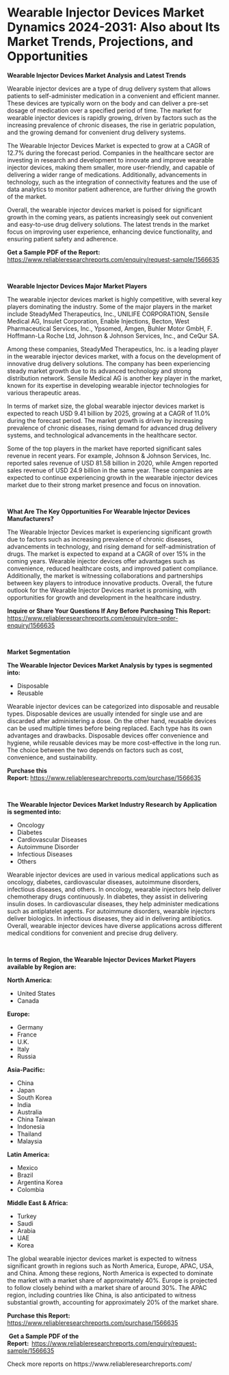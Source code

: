 <p><h1>Wearable Injector Devices Market Dynamics 2024-2031: Also about Its Market Trends, Projections, and Opportunities</h1></p><p><strong>Wearable Injector Devices Market Analysis and Latest Trends</strong></p>
<p><p>Wearable injector devices are a type of drug delivery system that allows patients to self-administer medication in a convenient and efficient manner. These devices are typically worn on the body and can deliver a pre-set dosage of medication over a specified period of time. The market for wearable injector devices is rapidly growing, driven by factors such as the increasing prevalence of chronic diseases, the rise in geriatric population, and the growing demand for convenient drug delivery systems.</p><p>The Wearable Injector Devices Market is expected to grow at a CAGR of 12.7% during the forecast period. Companies in the healthcare sector are investing in research and development to innovate and improve wearable injector devices, making them smaller, more user-friendly, and capable of delivering a wider range of medications. Additionally, advancements in technology, such as the integration of connectivity features and the use of data analytics to monitor patient adherence, are further driving the growth of the market.</p><p>Overall, the wearable injector devices market is poised for significant growth in the coming years, as patients increasingly seek out convenient and easy-to-use drug delivery solutions. The latest trends in the market focus on improving user experience, enhancing device functionality, and ensuring patient safety and adherence.</p></p>
<p><strong>Get a Sample PDF of the Report:&nbsp;</strong> <a href="https://www.reliableresearchreports.com/enquiry/request-sample/1566635">https://www.reliableresearchreports.com/enquiry/request-sample/1566635</a></p>
<p>&nbsp;</p>
<p><strong>Wearable Injector Devices Major Market Players</strong></p>
<p><p>The wearable injector devices market is highly competitive, with several key players dominating the industry. Some of the major players in the market include SteadyMed Therapeutics, Inc., UNILIFE CORPORATION, Sensile Medical AG, Insulet Corporation, Enable Injections, Becton, West Pharmaceutical Services, Inc., Ypsomed, Amgen, Buhler Motor GmbH, F. Hoffmann-La Roche Ltd, Johnson & Johnson Services, Inc., and CeQur SA.</p><p>Among these companies, SteadyMed Therapeutics, Inc. is a leading player in the wearable injector devices market, with a focus on the development of innovative drug delivery solutions. The company has been experiencing steady market growth due to its advanced technology and strong distribution network. Sensile Medical AG is another key player in the market, known for its expertise in developing wearable injector technologies for various therapeutic areas.</p><p>In terms of market size, the global wearable injector devices market is expected to reach USD 9.41 billion by 2025, growing at a CAGR of 11.0% during the forecast period. The market growth is driven by increasing prevalence of chronic diseases, rising demand for advanced drug delivery systems, and technological advancements in the healthcare sector.</p><p>Some of the top players in the market have reported significant sales revenue in recent years. For example, Johnson & Johnson Services, Inc. reported sales revenue of USD 81.58 billion in 2020, while Amgen reported sales revenue of USD 24.9 billion in the same year. These companies are expected to continue experiencing growth in the wearable injector devices market due to their strong market presence and focus on innovation.</p></p>
<p>&nbsp;</p>
<p><strong>What Are The Key Opportunities For Wearable Injector Devices Manufacturers?</strong></p>
<p><p>The Wearable Injector Devices market is experiencing significant growth due to factors such as increasing prevalence of chronic diseases, advancements in technology, and rising demand for self-administration of drugs. The market is expected to expand at a CAGR of over 15% in the coming years. Wearable injector devices offer advantages such as convenience, reduced healthcare costs, and improved patient compliance. Additionally, the market is witnessing collaborations and partnerships between key players to introduce innovative products. Overall, the future outlook for the Wearable Injector Devices market is promising, with opportunities for growth and development in the healthcare industry.</p></p>
<p><strong>Inquire or Share Your Questions If Any Before Purchasing This Report:</strong> <a href="https://www.reliableresearchreports.com/enquiry/pre-order-enquiry/1566635">https://www.reliableresearchreports.com/enquiry/pre-order-enquiry/1566635</a></p>
<p>&nbsp;</p>
<p><strong>Market Segmentation</strong></p>
<p><strong>The Wearable Injector Devices Market Analysis by types is segmented into:</strong></p>
<p><ul><li>Disposable</li><li>Reusable</li></ul></p>
<p><p>Wearable injector devices can be categorized into disposable and reusable types. Disposable devices are usually intended for single use and are discarded after administering a dose. On the other hand, reusable devices can be used multiple times before being replaced. Each type has its own advantages and drawbacks. Disposable devices offer convenience and hygiene, while reusable devices may be more cost-effective in the long run. The choice between the two depends on factors such as cost, convenience, and sustainability.</p></p>
<p><strong>Purchase this Report:&nbsp;</strong><a href="https://www.reliableresearchreports.com/purchase/1566635">https://www.reliableresearchreports.com/purchase/1566635</a></p>
<p>&nbsp;</p>
<p><strong>The Wearable Injector Devices Market Industry Research by Application is segmented into:</strong></p>
<p><ul><li>Oncology</li><li>Diabetes</li><li>Cardiovascular Diseases</li><li>Autoimmune Disorder</li><li>Infectious Diseases</li><li>Others</li></ul></p>
<p><p>Wearable injector devices are used in various medical applications such as oncology, diabetes, cardiovascular diseases, autoimmune disorders, infectious diseases, and others. In oncology, wearable injectors help deliver chemotherapy drugs continuously. In diabetes, they assist in delivering insulin doses. In cardiovascular diseases, they help administer medications such as antiplatelet agents. For autoimmune disorders, wearable injectors deliver biologics. In infectious diseases, they aid in delivering antibiotics. Overall, wearable injector devices have diverse applications across different medical conditions for convenient and precise drug delivery.</p></p>
<p>&nbsp;</p>
<p><strong>In terms of Region, the Wearable Injector Devices Market Players available by Region are:</strong></p>
<p>
    <p> <strong> North America: </strong>
        <ul>
            <li>United States</li>
            <li>Canada</li>
        </ul>
        </p> 
    <p> <strong> Europe: </strong>
        <ul>
            <li>Germany</li>
            <li>France</li>
            <li>U.K.</li>
            <li>Italy</li>
            <li>Russia</li>
        </ul>
        </p> 
    <p> <strong> Asia-Pacific: </strong>
        <ul>
            <li>China</li>
            <li>Japan</li>
            <li>South Korea</li>
            <li>India</li>
            <li>Australia</li>
            <li>China Taiwan</li>
            <li>Indonesia</li>
            <li>Thailand</li>
            <li>Malaysia</li>
        </ul>
        </p> 
    <p> <strong> Latin America: </strong>
        <ul>
            <li>Mexico</li>
            <li>Brazil</li>
            <li>Argentina Korea</li>
            <li>Colombia</li>
        </ul>
        </p> 
    <p> <strong> Middle East & Africa: </strong>
        <ul>
            <li>Turkey</li>
            <li>Saudi</li>
            <li>Arabia</li>
            <li>UAE</li>
            <li>Korea</li>
        </ul>
    </p>
    </p>
<p><p>The global wearable injector devices market is expected to witness significant growth in regions such as North America, Europe, APAC, USA, and China. Among these regions, North America is expected to dominate the market with a market share of approximately 40%. Europe is projected to follow closely behind with a market share of around 30%. The APAC region, including countries like China, is also anticipated to witness substantial growth, accounting for approximately 20% of the market share.</p></p>
<p><strong>Purchase this Report: </strong><a href="https://www.reliableresearchreports.com/purchase/1566635">https://www.reliableresearchreports.com/purchase/1566635</a></p>
<p>&nbsp;<strong>Get a Sample PDF of the Report:&nbsp;&nbsp;</strong><a href="https://www.reliableresearchreports.com/enquiry/request-sample/1566635">https://www.reliableresearchreports.com/enquiry/request-sample/1566635</a></p>
<p><strong></strong></p>
<p>Check more reports on https://www.reliableresearchreports.com/</p>